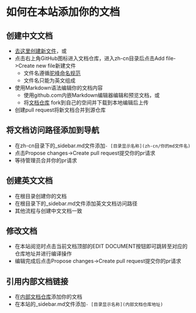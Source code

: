 # 如何在本站添加你的文档

## 创建中文文档
- [去这里创建新文件](https://github.com/cryptomore/docs/new/master/zh-cn)，或
- 点击右上角GitHub图标进入文档仓库，进入zh-cn目录后点击Add file->Create new file新建文件
  - 文件名遵循[驼峰命名规范](https://zh.wikipedia.org/zh-tw/%E9%A7%9D%E5%B3%B0%E5%BC%8F%E5%A4%A7%E5%B0%8F%E5%AF%AB)
  - 文件名只能为英文组成
- 使用Markdown语法编辑你的文档内容
  - 使用github.com内嵌Markdown编辑器编辑和预览文档，或
  - 将[文档仓库](https://github.com/cryptomore/docs.git) fork到自己的空间并下载到本地编辑后上传
- 创建pull request将新文档合并到源仓库

## 将文档访问路径添加到导航
- 在zh-cn目录下的_sidebar.md文件添加```- [目录显示名称](zh-cn/你的md文件名)```
- 点击Propose changes->Create pull request提交你的pr请求
- 等待管理员合并你的pr请求

## 创建英文文档
- 在根目录创建你的文档
- 在根目录下的_sidebar.md文件添加英文文档访问路径
- 其他流程与创建中文文档一致

## 修改文档
- 在本站阅览时点击当前文档顶部的EDIT DOCUMENT按钮即可跳转至对应的仓库地址并进行编译操作
- 编辑完成后点击Propose changes->Create pull request提交你的pr请求

## 引用内部文档链接
- 在[内部文档仓库](https://github.com/cryptomore/docs-internal)添加你的文档
- 在本站的_sidebar.md文件添加```- [目录显示名称](内部文档仓库地址)```
